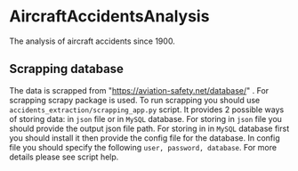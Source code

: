# AircraftAccidentsAnalysis
The analysis of aircraft accidents since 1900.

## Scrapping database

The data is scrapped from "https://aviation-safety.net/database/" . 
For scrapping scrapy package is used. To run scrapping you should use 
`accidents_extraction/scrapping_app.py` script. It provides 2 possible ways of
 storing data: in `json` file or in `MySQL` database. 
 For storing in `json` file you should provide the output json file path.
 For storing in in `MySQL` database first you should install it then provide the 
 config file for the database. In config file you should specify the following
  `user, password, database`. For more details please see script help.